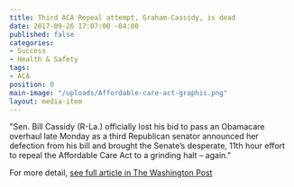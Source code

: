 ```yaml
---
title: Third ACA Repeal attempt, Graham-Cassidy, is dead
date: 2017-09-26 17:07:00 -04:00
published: false
categories:
- Success
- Health & Safety
tags:
- ACA
position: 0
main-image: "/uploads/Affordable-care-act-graphic.png"
layout: media-item
---
```


"Sen. Bill Cassidy (R-La.) officially lost his bid to pass an Obamacare overhaul late Monday as a third Republican senator announced her defection from his bill and brought the Senate’s desperate, 11th hour effort to repeal the Affordable Care Act to a grinding halt – again."

For more detail, [see full article in The Washington Post](https://www.washingtonpost.com/news/powerpost/paloma/the-health-202/2017/09/26/the-health-202-obamacare-repeal-appears-dead-again/59c9375830fb0468cea81b2b/?utm_term=.047eea0e0aa8) 
